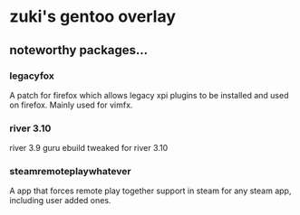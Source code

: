 # zuki's gentoo overlay

## noteworthy packages...

### legacyfox
A patch for firefox which allows legacy xpi plugins to be installed and used on firefox.
Mainly used for vimfx.

### river 3.10
river 3.9 guru ebuild tweaked for river 3.10

### steamremoteplaywhatever
A app that forces remote play together support in steam for any steam app, including user added ones.

